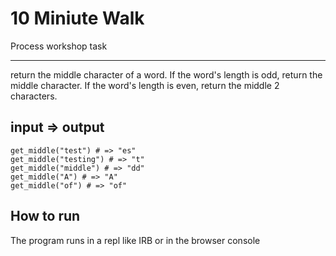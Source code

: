 # 10 Miniute Walk # 
 
 Process workshop task 
 ***
 return the middle character of a word. 
 If the word's length is odd, return the middle character. 
 If the word's length is even, return the middle 2 characters.

## input => output ##

```
get_middle("test") # => "es"
get_middle("testing") # => "t"
get_middle("middle") # => "dd"
get_middle("A") # => "A"
get_middle("of") # => "of"

```

## How to run ##

The program runs in a repl like IRB or in the browser console
